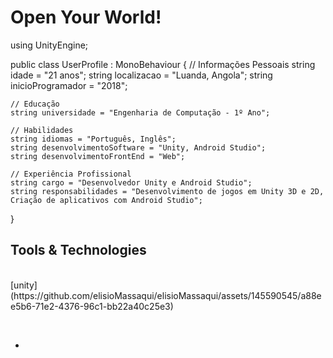 # Open Your World!

using UnityEngine;

public class UserProfile : MonoBehaviour
{
    // Informações Pessoais
    string idade = "21 anos";
    string localizacao = "Luanda, Angola";
    string inicioProgramador = "2018";

    // Educação
    string universidade = "Engenharia de Computação - 1º Ano";

    // Habilidades
    string idiomas = "Português, Inglês";
    string desenvolvimentoSoftware = "Unity, Android Studio";
    string desenvolvimentoFrontEnd = "Web";

    // Experiência Profissional
    string cargo = "Desenvolvedor Unity e Android Studio";
    string responsabilidades = "Desenvolvimento de jogos em Unity 3D e 2D, Criação de aplicativos com Android Studio";
}



 
 <h2>Tools & Technologies </h2>
<p>
   <br>
 [unity](https://github.com/elisioMassaqui/elisioMassaqui/assets/145590545/a88ee5b6-71e2-4376-96c1-bb22a40c25e3)
</p><br>

- 
<!---
elisioMassaqui/elisioMassaqui is a ✨ special ✨ repository because its `README.md` (this file) appears on your GitHub profile.
You can click the Preview link to take a look at your changes.
--->
